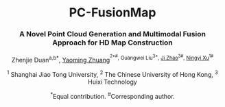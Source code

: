 <div align="center">
<h1>PC-FusionMap</h1>
<h3>A Novel Point Cloud Generation
and Multimodal Fusion Approach for HD Map
Construction</h3>




Zhenjie Duan<sup>a,b*</sup>, 
[Yaoming Zhuang](http://faculty.neu.edu.cn/zhuangyaoming/)<sup><sup>2*#</sup>, 
Guangwei Liu<sup>3*</sup>,
[Ji Zhao](https://sites.google.com/site/drjizhao/)<sup>3#</sup>,
[Ningyi Xu](http://www.qingyuan.sjtu.edu.cn/a/xu-ning-yi-1.html)<sup>1#</sup>

<sup>1</sup> Shanghai Jiao Tong University, 
<sup>2</sup> The Chinese University of Hong Kong, 
<sup>3</sup> Huixi Technology

<sup>*</sup>Equal contribution. <sup>#</sup>Corresponding author.
